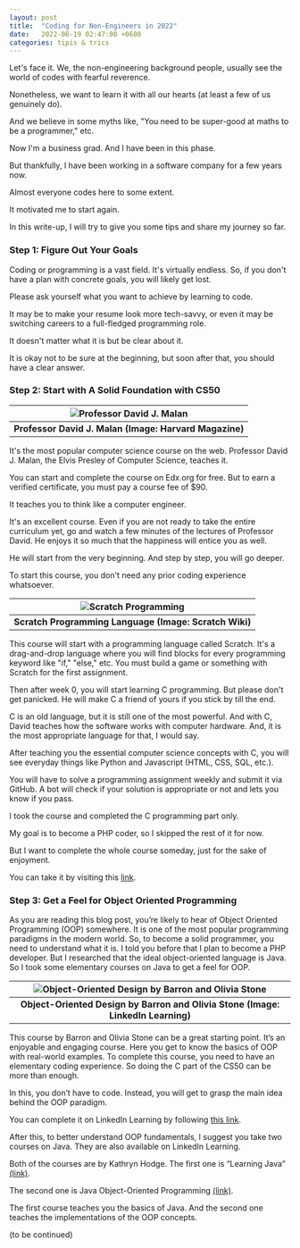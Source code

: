 ```yaml
---
layout: post
title:  "Coding for Non-Engineers in 2022"
date:   2022-06-19 02:47:00 +0600
categories: tipis & trics
---
```


Let's face it. We, the non-engineering background people, usually see the world of codes with fearful reverence.

Nonetheless, we want to learn it with all our hearts (at least a few of us genuinely do).

And we believe in some myths like, "You need to be super-good at maths to be a programmer," etc.

Now I'm a business grad. And I have been in this phase. 

But thankfully, I have been working in a software company for a few years now.

Almost everyone codes here to some extent.

It motivated me to start again.

In this write-up, I will try to give you some tips and share my journey so far.


### Step 1: Figure Out Your Goals

Coding or programming is a vast field. It's virtually endless. So, if you don't have a plan with concrete goals, you will likely get lost.

Please ask yourself what you want to achieve by learning to code.

It may be to make your resume look more tech-savvy, or even it may be switching careers to a full-fledged programming role.

It doesn't matter what it is but be clear about it.

It is okay not to be sure at the beginning, but soon after that, you should have a clear answer.

### Step 2: Start with A Solid Foundation with CS50

|![Professor David J. Malan](https://www.harvardmagazine.com/sites/default/files/img/article/0609/0709_51_001_.jpg "The Elvis Presley of Computer Science")|
|:--:|
|<b>Professor David J. Malan (Image: Harvard Magazine)</b>|

It's the most popular computer science course on the web. Professor David J. Malan, the Elvis Presley of Computer Science, teaches it.

You can start and complete the course on Edx.org for free. But to earn a verified certificate, you must pay a course fee of $90.

It teaches you to think like a computer engineer.

It's an excellent course. Even if you are not ready to take the entire curriculum yet, go and watch a few minutes of the lectures of Professor David. He enjoys it so much that the happiness will entice you as well.

He will start from the very beginning. And step by step, you will go deeper.

To start this course, you don't need any prior coding experience whatsoever.

| ![Scratch Programming](https://en.scratch-wiki.info/w/images/thumb/Scratch_3.0_Program.png/1200px-Scratch_3.0_Program.png) |
|:--:|
| <b>Scratch Programming Language (Image: Scratch Wiki)</b>|


This course will start with a programming language called Scratch. It's a drag-and-drop language where you will find blocks for every programming keyword like "if," "else," etc. You must build a game or something with Scratch for the first assignment.

Then after week 0, you will start learning C programming. But please don't get panicked. He will make C a friend of yours if you stick by till the end. 

C is an old language, but it is still one of the most powerful. And with C, David teaches how the software works with computer hardware. And, it is the most appropriate language for that, I would say.

After teaching you the essential computer science concepts with C, you will see everyday things like Python and Javascript (HTML, CSS, SQL, etc.).

You will have to solve a programming assignment weekly and submit it via GitHub. A bot will check if your solution is appropriate or not and lets you know if you pass. 

I took the course and completed the C programming part only. 

My goal is to become a PHP coder, so I skipped the rest of it for now. 

But I want to complete the whole course someday, just for the sake of enjoyment.

You can take it by visiting this [link](https://www.edx.org/course/introduction-computer-science-harvardx-cs50x).


### Step 3: Get a Feel for Object Oriented Programming 


As you are reading this blog post, you’re likely to hear of Object Oriented Programming (OOP) somewhere. It is one of the most popular programming paradigms in the modern world. So, to become a solid programmer, you need to understand what it is.
I told you before that I plan to become a PHP developer. But I researched that the ideal object-oriented language is Java. So I took some elementary courses on Java to get a feel for OOP.

| ![Object-Oriented Design by Barron and Olivia Stone](https://www.evernote.com/l/AoQ3rsO4-55PHpYfNIkF7gDX0b1cfA22JtMB/image.png) |
|:--:|
| <b>Object-Oriented Design by Barron and Olivia Stone (Image: LinkedIn Learning)</b>|

This course by Barron and Olivia Stone can be a great starting point. It’s an enjoyable and engaging course. Here you get to know the basics of OOP with real-world examples. To complete this course, you need to have an elementary coding experience. So doing the C part of the CS50 can be more than enough.

In this, you don’t have to code. Instead, you will get to grasp the main idea behind the OOP paradigm.

You can complete it on LinkedIn Learning by following [this link](https://www.linkedin.com/learning-login/share?account=95231473&forceAccount=false&redirect=https%3A%2F%2Fwww.linkedin.com%2Flearning%2Fprogramming-foundations-object-oriented-design-3%3Ftrk%3Dshare_ent_url%26shareId%3DQH1p4hlUTLyAZN47lmZtXQ%253D%253D).

After this, to better understand OOP fundamentals, I suggest you take two courses on Java. They are also available on LinkedIn Learning.

Both of the courses are by Kathryn Hodge. The first one is “Learning Java” [(link)](https://www.linkedin.com/learning-login/share?account=95231473&forceAccount=false&redirect=https%3A%2F%2Fwww.linkedin.com%2Flearning%2Flearning-java-4%3Ftrk%3Dshare_ent_url%26shareId%3DTcfPoX58RmaneL3Wa14ggQ%253D%253D).

The second one is Java Object-Oriented Programming [(link)](https://www.linkedin.com/learning-login/share?account=95231473&forceAccount=false&redirect=https%3A%2F%2Fwww.linkedin.com%2Flearning%2Fjava-object-oriented-programming-2%3Ftrk%3Dshare_ent_url%26shareId%3Dmypsh16JR2%252BDjb8hvnQihg%253D%253D).

The first course teaches you the basics of Java. And the second one teaches the implementations of the OOP concepts.

(to be continued)